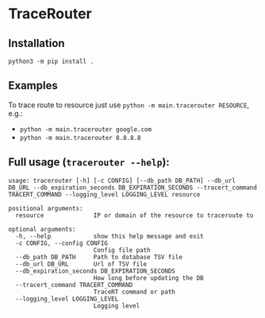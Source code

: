 # TraceRouter
## Installation
`python3 -m pip install .`

## Examples
To trace route to resource just use `python -m main.tracerouter RESOURCE`, e.g.:
- `python -m main.tracerouter google.com`
- `python -m main.tracerouter 8.8.8.8`

## Full usage (`tracerouter --help`):
```
usage: tracerouter [-h] [-c CONFIG] [--db_path DB_PATH] --db_url DB_URL --db_expiration_seconds DB_EXPIRATION_SECONDS --tracert_command TRACERT_COMMAND --logging_level LOGGING_LEVEL resource

positional arguments:
  resource              IP or domain of the resource to traceroute to

optional arguments:
  -h, --help            show this help message and exit
  -c CONFIG, --config CONFIG
                        Config file path
  --db_path DB_PATH     Path to database TSV file
  --db_url DB_URL       Url of TSV file
  --db_expiration_seconds DB_EXPIRATION_SECONDS
                        How long before updating the DB
  --tracert_command TRACERT_COMMAND
                        TraceRT command or path
  --logging_level LOGGING_LEVEL
                        Logging level
```